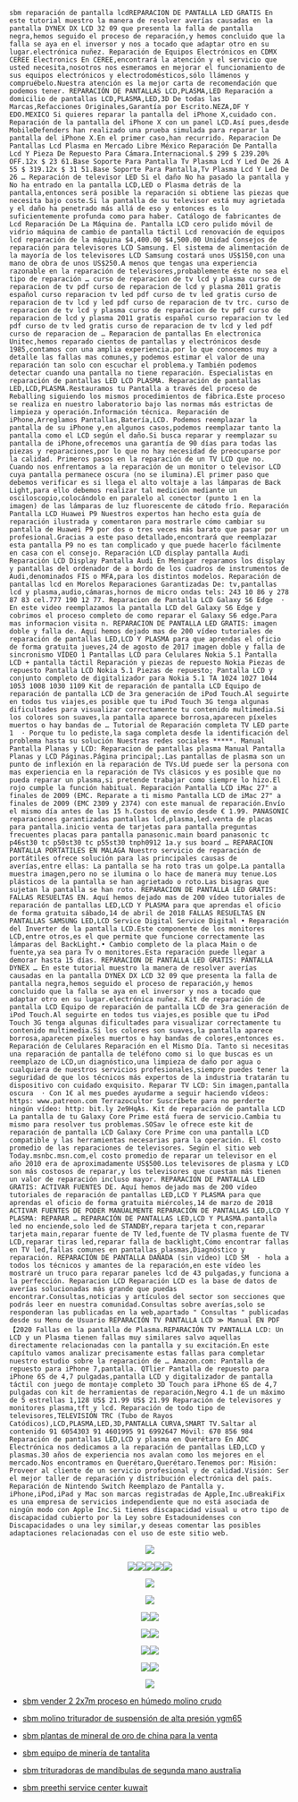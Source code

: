 
```
sbm reparación de pantalla lcdREPARACION DE PANTALLA LED GRATIS En este tutorial muestro la manera de resolver averías causadas en la pantalla DYNEX DX LCD 32 09 que presenta la falla de pantalla negra,hemos seguido el proceso de reparación,y hemos concluido que la falla se aya en el inversor y nos a tocado que adaptar otro en su lugar.electrónica nuñez. Reparación de Equipos Electrónicos en CDMX CEREE Electronics En CEREE,encontrará la atención y el servicio que usted necesita,nosotros nos esmeramos en mejorar el funcionamiento de sus equipos electrónicos y electrodomésticos,sólo llámenos y compruébelo.Nuestra atención es la mejor carta de recomendación que podemos tener. REPARACIÓN DE PANTALLAS LCD,PLASMA,LED Reparación a domicilio de pantallas LCD,PLASMA,LED,3D De todas las Marcas,Refacciones Originales,Garantía por Escrito.NEZA,DF Y EDO.MEXICO Si quieres reparar la pantalla del iPhone X,cuidado con. Reparación de la pantalla del iPhone X con un panel LCD.Así pues,desde MobileDefenders han realizado una prueba simulada para reparar la pantalla del iPhone X.En el primer caso,han recurrido. Reparacion De Pantallas Lcd Plasma en Mercado Libre México Reparación De Pantalla Lcd Y Pieza De Repuesto Para Cámara.Internacional.$ 299 $ 239.20% OFF.12x $ 23 61.Base Soporte Para Pantalla Tv Plasma Lcd Y Led De 26 A 55 $ 319.12x $ 31 51.Base Soporte Para Pantalla,Tv Plasma Lcd Y Led De 26 … Reparación de televisor LED Si el daño No ha pasado la pantalla y No ha entrado en la pantalla LCD,LED o Plasma detrás de la pantalla,entonces será posible la reparación si obtiene las piezas que necesita bajo coste.Si la pantalla de su televisor está muy agrietada y el daño ha penetrado más allá de eso y entonces es lo suficientemente profunda como para haber. Catálogo de fabricantes de Lcd Reparación De La Máquina de. Pantalla LCD cero pulido móvil de vidrio máquina de cambio de pantalla táctil Lcd renovación de equipos lcd reparación de la máquina $4,400.00 $4,500.00 Unidad Consejos de reparación para televisores LCD Samsung. El sistema de alimentación de la mayoría de los televisores LCD Samsung costará unos US$150,con una mano de obra de unos US$250.A menos que tengas una experiencia razonable en la reparación de televisores,probablemente éste no sea el tipo de reparación … curso de reparacion de tv lcd y plasma curso de reparacion de tv pdf curso de reparacion de lcd y plasma 2011 gratis español curso reparacion tv led pdf curso de tv led gratis curso de reparacion de tv lcd y led pdf curso de reparacion de tv trc. curso de reparacion de tv lcd y plasma curso de reparacion de tv pdf curso de reparacion de lcd y plasma 2011 gratis español curso reparacion tv led pdf curso de tv led gratis curso de reparacion de tv lcd y led pdf curso de reparacion de … Reparacion de pantallas En electronica Unitec,hemos reparado cientos de pantallas y electrónicos desde 1985,contamos con una amplia experiencia.por lo que conocemos muy a detalle las fallas mas comunes,y podemos estimar el valor de una reparación tan solo con escuchar el problema.y También podemos detectar cuando una pantalla no tiene reparación. Especialistas en reparación de pantallas LED LCD PLASMA. Reparación de pantallas LED,LCD,PLASMA.Restauramos tu Pantalla a través del proceso de Reballing siguiendo los mismos procedimientos de fábrica.Este proceso se realiza en nuestro laboratorio bajo las normas más estrictas de limpieza y operación.Información técnica. Reparación de iPhone,Arreglamos Pantallas,Batería,LCD. Podemos reemplazar la pantalla de su iPhone y,en algunos casos,podemos reemplazar tanto la pantalla como el LCD según el daño.Si busca reparar y reemplazar su pantalla de iPhone,ofrecemos una garantía de 90 días para todas las piezas y reparaciones,por lo que no hay necesidad de preocuparse por la calidad. Primeros pasos en la reparación de un TV LCD que no. Cuando nos enfrentamos a la reparación de un monitor o televisor LCD cuya pantalla permanece oscura (no se ilumina).El primer paso que debemos verificar es si llega el alto voltaje a las lámparas de Back Light,para ello debemos realizar tal medición mediante un osciloscopio,colocándolo en paralelo al conector (punto 1 en la imagen) de las lámparas de luz fluorescente de cátodo frío. Reparación Pantalla LCD Huawei P9 Nuestros expertos han hecho esta guía de reparación ilustrada y comentaron para mostrarle cómo cambiar su pantalla de Huawei P9 por dos o tres veces más barato que pasar por un profesional.Gracias a este paso detallado,encontrará que reemplazar esta pantalla P9 no es tan complicado y que puede hacerlo fácilmente en casa con el consejo. Reparación LCD display pantalla Audi Reparación LCD Display Pantalla Audi En Menigar reparamos los display y pantallas del ordenador de a bordo de los cuadros de instrumentos de Audi,denominados FIS o MFA,para los distintos modelos. Reparación de pantallas lcd en Morelos Reparaciones Garantizadas De: tv,pantallas lcd y plasma,audio,cámaras,hornos de micro ondas tels: 243 10 86 y 278 87 83 cel.777 190 12 77. Reparacion de Pantalla LCD Galaxy S6 Edge  · En este video reemplazamos la pantalla LCD del Galaxy S6 Edge y cobrimos el proceso completo de como reparar el Galaxy S6 edge.Para mas informacion visita n. REPARACION DE PANTALLA LED GRATIS: imagen doble y falla de. Aquí hemos dejado mas de 200 vídeo tutoriales de reparación de pantallas LED,LCD Y PLASMA para que aprendas el oficio de forma gratuita jueves,24 de agosto de 2017 imagen doble y falla de sincronismo VÍDEO 1 Pantallas LCD para Celulares Nokia 5.1 Pantalla LCD + pantalla táctil Reparación y piezas de repuesto Nokia Piezas de repuesto Pantalla LCD Nokia 5.1 Piezas de repuesto; Pantalla LCD y conjunto completo de digitalizador para Nokia 5.1 TA 1024 1027 1044 1053 1008 1030 1109 Kit de reparación de pantalla LCD Equipo de reparación de pantalla LCD de 3ra generación de iPod Touch.Al seguirte en todos tus viajes,es posible que tu iPod Touch 3G tenga algunas dificultades para visualizar correctamente tu contenido multimedia.Si los colores son suaves,la pantalla aparece borrosa,aparecen píxeles muertos o hay bandas de … Tutorial de Reparación completa TV LED parte 1  · Porque tu lo pediste,la saga completa desde la identificación del problema hasta su solución Nuestras redes sociales *****. Manual Pantalla Planas y LCD: Reparacion de pantallas plasma Manual Pantalla Planas y LCD Páginas.Página principal;.Las pantallas de plasma son un punto de inflexión en la reparación de TVs.Ud puede ser la persona con mas experiencia en la reparación de TVs clásicos y es posible que no pueda reparar un plasma,si pretende trabajar como siempre lo hizo.El rojo cumple la función habitual. Reparación Pantalla LCD iMac 27" a finales de 2009 (EMC. Reparate a ti mismo Pantalla LCD de iMac 27" a finales de 2009 (EMC 2309 y 2374) con este manual de reparación.Envío el mismo día antes de las 15 h.Costos de envío desde € 1.99. PANASONIC reparaciones garantizadas pantallas lcd,plasma,led.venta de placas para pantalla.inicio venta de tarjetas para pantalla preguntas frecuentes placas para pantalla panasonic.main board panasonic tc p46st30 tc p50st30 tc p55st30 tnph0912 1a.y sus board … REPARACION PANTALLA PORTATILES EN MALAGA Nuestro servicio de reparación de portátiles ofrece solución para las principales causas de averías,entre ellas: La pantalla se ha roto tras un golpe.La pantalla muestra imagen,pero no se ilumina o lo hace de manera muy tenue.Los plásticos de la pantalla se han agrietado o roto.Las bisagras que sujetan la pantalla se han roto. REPARACION DE PANTALLA LED GRATIS: FALLAS RESUELTAS EN. Aquí hemos dejado mas de 200 vídeo tutoriales de reparación de pantallas LED,LCD Y PLASMA para que aprendas el oficio de forma gratuita sábado,14 de abril de 2018 FALLAS RESUELTAS EN PANTALLAS SAMSUNG LED,LCD Service Digital Service Digital • Reparación del Inverter de la pantalla LCD.Este componente de los monitores LCD,entre otros,es el que permite que funcione correctamente las lámparas del BackLight.• Cambio completo de la placa Main o de fuente,ya sea para Tv o monitores.Esta reparación puede llegar a demorar hasta 15 días. REPARACION DE PANTALLA LED GRATIS: PANTALLA DYNEX … En este tutorial muestro la manera de resolver averías causadas en la pantalla DYNEX DX LCD 32 09 que presenta la falla de pantalla negra,hemos seguido el proceso de reparación,y hemos concluido que la falla se aya en el inversor y nos a tocado que adaptar otro en su lugar.electrónica nuñez. Kit de reparación de pantalla LCD Equipo de reparación de pantalla LCD de 3ra generación de iPod Touch.Al seguirte en todos tus viajes,es posible que tu iPod Touch 3G tenga algunas dificultades para visualizar correctamente tu contenido multimedia.Si los colores son suaves,la pantalla aparece borrosa,aparecen píxeles muertos o hay bandas de colores,entonces es. Reparación de Celulares Reparación en el Mismo Día. Tanto si necesitas una reparación de pantalla de teléfono como si lo que buscas es un reemplazo de LCD,un diagnóstico,una limpieza de daño por agua o cualquiera de nuestros servicios profesionales,siempre puedes tener la seguridad de que los técnicos más expertos de la industria tratarán tu dispositivo con cuidado exquisito. Reparar TV LCD: Sin imagen,pantalla oscura  · Con 1€ al mes puedes ayudarme a seguir haciendo vídeos: https: www.patreon.com Terrazocultor Suscríbete para no perderte ningún vídeo: http: bit.ly 2e9HqAs. Kit de reparación de pantalla LCD La pantalla de tu Galaxy Core Prime está fuera de servicio.Cambia tu mismo para resolver tus problemas.SOSav le ofrece este kit de reparación de pantalla LCD Galaxy Core Prime con una pantalla LCD compatible y las herramientas necesarias para la operación. El costo promedio de las reparaciones de televisores. Según el sitio web Today.msnbc.msn.com,el costo promedio de reparar un televisor en el año 2010 era de aproximadamente US$500.Los televisores de plasma y LCD son más costosos de reparar,y los televisores que cuestan más tienen un valor de reparación incluso mayor. REPARACION DE PANTALLA LED GRATIS: ACTIVAR FUENTES DE. Aquí hemos dejado mas de 200 vídeo tutoriales de reparación de pantallas LED,LCD Y PLASMA para que aprendas el oficio de forma gratuita miércoles,14 de marzo de 2018 ACTIVAR FUENTES DE PODER MANUALMENTE REPARACIÓN DE PANTALLAS LED,LCD Y PLASMA: REPARAR … REPARACIÓN DE PANTALLAS LED,LCD Y PLASMA.pantalla led no enciende,solo led de STANDBY,repara tarjeta t con,reparar tarjeta main,reparar fuente de TV led,fuente de TV plasma fuente de TV LCD,reparar tiras led,reparar falla de backlight,Cómo encontrar fallas en TV led,fallas comunes en pantallas plasmas,Diagnóstico y reparación. REPARACIÓN DE PANTALLA DAÑADA (sin vídeo) LCD SM  · hola a todos los técnicos y amantes de la reparación,en este vídeo les mostraré un truco para reparar paneles lcd de 43 pulgadas,y funciona a la perfección. Reparacion LCD Reparación LCD es la base de datos de averías solucionadas más grande que puedas encontrar.Consultas,noticias y artículos del sector son secciones que podrás leer en nuestra comunidad.Consultas sobre averías,solo se responderan las publicadas en la web,apartado " Consultas " publicadas desde su Menu de Usuario REPARACIÓN TV PANTALLA LCD ≫ Manual EN PDF【2020 Fallas en la pantalla de Plasma.REPARACIÓN TV PANTALLA LCD: Un LCD y un Plasma tienen fallas muy similares salvo aquellas directamente relacionadas con la pantalla y su excitación.En este capítulo vamos analizar precisamente estas fallas para completar nuestro estudio sobre la reparación de … Amazon.com: Pantalla de repuesto para iPhone 7,pantalla. QTlier Pantalla de repuesto para iPhone 6S de 4,7 pulgadas,pantalla LCD y digitalizador de pantalla táctil con juego de montaje completo 3D Touch para iPhone 6S de 4,7 pulgadas con kit de herramientas de reparación,Negro 4.1 de un máximo de 5 estrellas 1,128 US$ 21.99 US$ 21.99 Reparación de televisores y monitores plasma,tft y lcd. Reparación de todo tipo de televisores,TELEVISIÓN TRC (Tubo de Rayos Catódicos),LCD,PLASMA,LED,3D,PANTALLA CURVA,SMART TV.Saltar al contenido 91 6054303 91 4601995 91 6992647 Móvil: 670 856 984 Reparación de pantallas LED,LCD y plasma en Querétaro En ADC Electrónica nos dedicamos a la reparación de pantallas LED,LCD y plasmas.30 años de experiencia nos avalan como los mejores en el mercado.Nos encontramos en Querétaro,Querétaro.Tenemos por: Misión: Proveer al cliente de un servicio profesional y de calidad.Visión: Ser el mejor taller de reparación y distribución electrónica del país. Reparación de Nintendo Switch Reemplazo de Pantalla y. iPhone,iPod,iPad y Mac son marcas registradas de Apple,Inc.uBreakiFix es una empresa de servicios independiente que no está asociada de ningún modo con Apple Inc.Si tienes discapacidad visual u otro tipo de discapacidad cubierto por la Ley sobre Estadounidenses con Discapacidades o una ley similar,y deseas comentar las posibles adaptaciones relacionadas con el uso de este sitio web. 
```

<div align="center">

<a href="https://es-crusher.shibang-china.com/github&k=sbm+reparaci%C3%B3n+de+pantalla+lcd"><img src="https://static.shibang-china.com/es/crusher/logo.jpg"></a>

<a href="https://es-crusher.shibang-china.com/github&k=sbm+reparaci%C3%B3n+de+pantalla+lcd"><img src="https://static.shibang-china.com/es/crusher/index.jpg"></a><a href="https://es-crusher.shibang-china.com/material.htmlgithub&k=sbm+reparaci%C3%B3n+de+pantalla+lcd"><img src="https://static.shibang-china.com/es/crusher/material.jpg"></a><a href="https://es-crusher.shibang-china.com/application.htmlgithub&k=sbm+reparaci%C3%B3n+de+pantalla+lcd"><img src="https://static.shibang-china.com/es/crusher/application.jpg"></a><a href="https://es-crusher.shibang-china.com/aboutus.htmlgithub&k=sbm+reparaci%C3%B3n+de+pantalla+lcd"><img src="https://static.shibang-china.com/es/crusher/aboutus.jpg"></a><a href="https://es-crusher.shibang-china.com/contact.htmlgithub&k=sbm+reparaci%C3%B3n+de+pantalla+lcd"><img src="https://static.shibang-china.com/es/crusher/contact.jpg"></a>

<a href="https://es-crusher.shibang-china.com/github&k=sbm+reparaci%C3%B3n+de+pantalla+lcd"><img src="https://static.shibang-china.com/es/crusher/banner.jpg"></a>

<a href="https://swt.shibang-china.com/github&k=sbm+reparaci%C3%B3n+de+pantalla+lcd"><img src="https://static.shibang-china.com/es/crusher/text.jpg"></a>

<a href="https://swt.shibang-china.com/github&k=sbm+reparaci%C3%B3n+de+pantalla+lcd"><img src="https://static.shibang-china.com/es/crusher/chat.jpg"></a><a href="https://es-crusher.shibang-china.com/contact.htmlgithub&k=sbm+reparaci%C3%B3n+de+pantalla+lcd"><img src="https://static.shibang-china.com/es/crusher/message.jpg"></a>

<a href="https://es-crusher.shibang-china.com/products/pe.htmlgithub&k=sbm+reparaci%C3%B3n+de+pantalla+lcd"><img src="https://static.shibang-china.com/es/crusher/pe.jpg"></a><a href="https://es-crusher.shibang-china.com/products/pf.htmlgithub&k=sbm+reparaci%C3%B3n+de+pantalla+lcd"><img src="https://static.shibang-china.com/es/crusher/pf.jpg"></a>

<a href="https://es-crusher.shibang-china.com/products/hpt.htmlgithub&k=sbm+reparaci%C3%B3n+de+pantalla+lcd"><img src="https://static.shibang-china.com/es/crusher/hpt.jpg"></a><a href="https://es-crusher.shibang-china.com/products/vsi.htmlgithub&k=sbm+reparaci%C3%B3n+de+pantalla+lcd"><img src="https://static.shibang-china.com/es/crusher/vsi.jpg"></a>

<a href="https://es-crusher.shibang-china.com/products/klv.htmlgithub&k=sbm+reparaci%C3%B3n+de+pantalla+lcd"><img src="https://static.shibang-china.com/es/crusher/klv.jpg"></a><a href="https://es-crusher.shibang-china.com/products/portable.htmlgithub&k=sbm+reparaci%C3%B3n+de+pantalla+lcd"><img src="https://static.shibang-china.com/es/crusher/portable.jpg"></a>

<a href="https://swt.shibang-china.com/github&k=sbm+reparaci%C3%B3n+de+pantalla+lcd"><img src="https://static.shibang-china.com/es/crusher/case.jpg"></a>

</div>


* [sbm vender 2 2x7m proceso en húmedo molino crudo](sbm%20vender%202%202x7m%20proceso%20en%20h%C3%BAmedo%20molino%20crudo.md)

* [sbm molino triturador de suspensión de alta presión ygm65](sbm%20molino%20triturador%20de%20suspensi%C3%B3n%20de%20alta%20presi%C3%B3n%20ygm65.md)

* [sbm plantas de mineral de oro de china para la venta](sbm%20plantas%20de%20mineral%20de%20oro%20de%20china%20para%20la%20venta.md)

* [sbm equipo de minería de tantalita](sbm%20equipo%20de%20miner%C3%ADa%20de%20tantalita.md)

* [sbm trituradoras de mandíbulas de segunda mano australia](sbm%20trituradoras%20de%20mand%C3%ADbulas%20de%20segunda%20mano%20australia.md)

* [sbm preethi service center kuwait](sbm%20preethi%20service%20center%20kuwait.md)